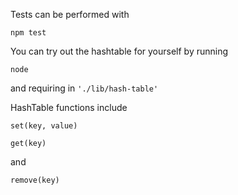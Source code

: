 Tests can be performed with
```
npm test
```

You can try out the hashtable for yourself by running
```
node
```
and requiring in `'./lib/hash-table'`

HashTable functions include

`set(key, value)`

`get(key)`

and

`remove(key)`
